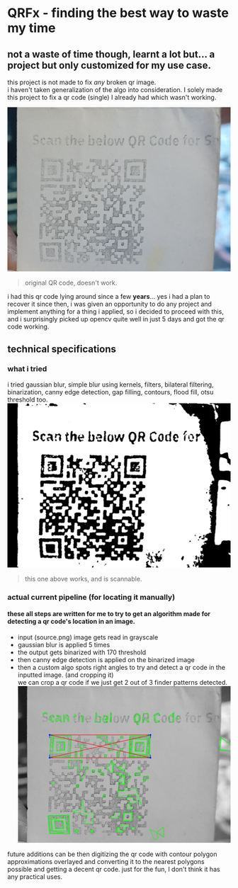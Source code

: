 # QRFx - finding the best way to waste my time
## not a waste of time though, learnt a lot but... a project but only customized for my use case.
this project is not made to fix *any* broken qr image.  
i haven't taken generalization of the algo into consideration. I solely made this project to fix a qr code (single) I already had which wasn't working.  

![alt text](source.png)
> original QR code, doesn't work.   

i had this qr code lying around since a few **years**... yes i had a plan to recover it since then, i was given an opportunity to do any project and implement anything for a thing i applied, so i decided to proceed with this, and i surprisingly picked up opencv quite well in just 5 days and got the qr code working.
## technical specifications

### what i tried
i tried gaussian blur, simple blur using kernels, filters, bilateral filtering, binarization, canny edge detection, gap filling, contours, flood fill, otsu threshold too. 
![alt text](binarized.png)

> this one above works, and is scannable.

### actual current pipeline (for locating it manually)
#### these all steps are written for me to try to get an algorithm made for detecting a qr code's location in an image.
* input (source.png) image gets read in grayscale  
* gaussian blur is applied 5 times
* the output gets binarized with 170 threshold 
* then canny edge detection is applied on the binarized image
* then a custom algo spots right angles to try and detect a qr code in the inputted image. (and cropping it)  
we can crop a qr code if we just get 2 out of 3 finder patterns detected.
![alt text](qr_detection.png)



future additions can be then digitizing the qr code with contour polygon approximations overlayed and converting it to the nearest polygons possible and getting a decent qr code. just for the fun, I don't think it has any practical uses.
